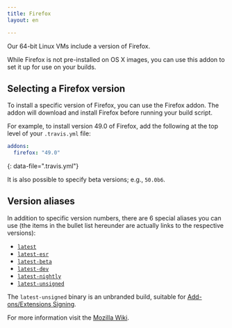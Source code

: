 ```yaml
---
title: Firefox
layout: en

---
```


Our 64-bit Linux VMs include a version of Firefox.

While Firefox is not pre-installed on OS X images, you can use this addon to set it up for use
on your builds.

## Selecting a Firefox version

To install a specific version of Firefox, you can use the Firefox addon. The addon will download and install Firefox before running your build script.

For example, to install version 49.0 of Firefox, add the following at the top level of your `.travis.yml` file:

```yaml
addons:
  firefox: "49.0"
```
{: data-file=".travis.yml"}

It is also possible to specify beta versions; e.g., `50.0b6`.

## Version aliases

In addition to specific version numbers, there are 6 special aliases you can use 
(the items in the bullet list hereunder are actually links to the respective versions):

- [`latest`](https://download.mozilla.org/?product=firefox-latest&os=linux64&lang=en-US)
- [`latest-esr`](https://download.mozilla.org/?product=firefox-esr-latest&os=linux64&lang=en-US)
- [`latest-beta`](https://download.mozilla.org/?product=firefox-beta-latest&os=linux64&lang=en-US)
- [`latest-dev`](https://download.mozilla.org/?product=firefox-aurora-latest&os=linux64&lang=en-US)
- [`latest-nightly`](https://download.mozilla.org/?product=firefox-nightly-latest&os=linux64&lang=en-US)
- [`latest-unsigned`](https://tools.taskcluster.net/index/artifacts/#gecko.v2.mozilla-release.latest.firefox/gecko.v2.mozilla-release.latest.firefox.linux64-add-on-devel/)

The `latest-unsigned` binary is an unbranded build, suitable for [Add-ons/Extensions Signing](https://wiki.mozilla.org/Addons/Extension_Signing#Unbranded_Builds).

For more information visit the [Mozilla Wiki](https://wiki.mozilla.org/Firefox/Channels#Developer_Edition_.28aka_Aurora.29).
